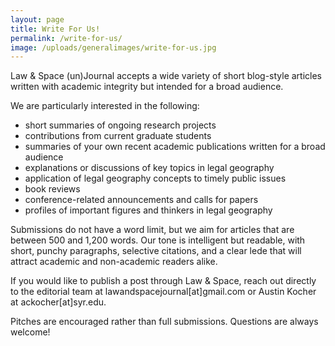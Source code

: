 ```yaml
---
layout: page
title: Write For Us!
permalink: /write-for-us/
image: /uploads/generalimages/write-for-us.jpg
---
```


Law & Space (un)Journal accepts a wide variety of short blog-style articles written with academic integrity but intended for a broad audience.

We are particularly interested in the following: 
- short summaries of ongoing research projects 
- contributions from current graduate students
- summaries of your own recent academic publications written for a broad audience 
- explanations or discussions of key topics in legal geography
- application of legal geography concepts to timely public issues 
- book reviews
- conference-related announcements and calls for papers
- profiles of important figures and thinkers in legal geography

Submissions do not have a word limit, but we aim for articles that are between 500 and 1,200 words. Our tone is intelligent but readable, with short, punchy paragraphs, selective citations, and a clear lede that will attract academic and non-academic readers alike.

If you would like to publish a post through Law & Space, reach out directly to the editorial team at lawandspacejournal[at]gmail.com or Austin Kocher at ackocher[at]syr.edu. 

Pitches are encouraged rather than full submissions. Questions are always welcome!
